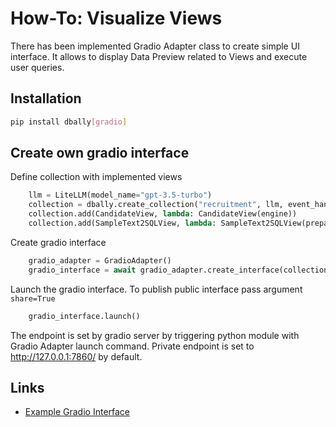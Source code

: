 # How-To: Visualize Views

There has been implemented Gradio Adapter class to create simple UI interface. It allows to display Data Preview related to Views
and execute user queries.

## Installation
```bash
pip install dbally[gradio]
```

## Create own gradio interface
Define collection with implemented views

```python
    llm = LiteLLM(model_name="gpt-3.5-turbo")
    collection = dbally.create_collection("recruitment", llm, event_handlers=[CLIEventHandler()])
    collection.add(CandidateView, lambda: CandidateView(engine))
    collection.add(SampleText2SQLView, lambda: SampleText2SQLView(prepare_freeform_enginge()))
```

Create gradio interface
```python
    gradio_adapter = GradioAdapter()
    gradio_interface = await gradio_adapter.create_interface(collection, similarity_store_list=[country_similarity])
```

Launch the gradio interface. To publish public interface pass argument `share=True`
```python
    gradio_interface.launch()
```

The endpoint is set by gradio server by triggering python module with Gradio Adapter launch command.
Private endpoint is set to http://127.0.0.1:7860/ by default.

## Links
* [Example Gradio Interface](visualize_views_code.py)